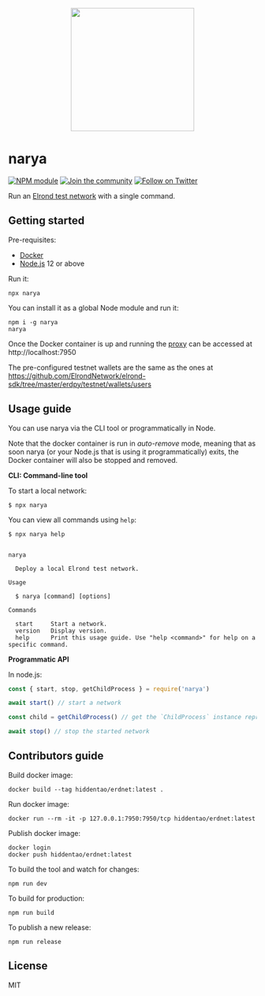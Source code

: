 <p align="center">
  <img width="250" height="250" src="https://raw.githubusercontent.com/erdDEVcode/narya/master/assets/logo.png">
</p>

# narya

[![NPM module](https://badge.fury.io/js/narya.svg)](https://badge.fury.io/js/narya)
[![Join the community](https://img.shields.io/badge/Chat%20on-Telegram-brightgreen.svg?color=0088cc)](https://t.me/erdDEV)
[![Follow on Twitter](https://img.shields.io/twitter/url/http/shields.io.svg?style=social&label=Follow&maxAge=2592000)](https://twitter.com/erd_dev)

Run an [Elrond test network](https://docs.elrond.com/developers/setup-a-local-testnet) with a single command.

## Getting started

Pre-requisites:

* [Docker](https://www.docker.com/)
* [Node.js](https://nodejs.org) 12 or above

Run it:

```
npx narya
```

You can install it as a global Node module and run it:

```
npm i -g narya
narya
```

Once the Docker container is up and running the [proxy](https://github.com/ElrondNetwork/elrond-proxy-go) can be accessed at http://localhost:7950

The pre-configured testnet wallets are the same as the ones at https://github.com/ElrondNetwork/elrond-sdk/tree/master/erdpy/testnet/wallets/users 

## Usage guide

You can use narya via the CLI tool or programmatically in Node. 

Note that the docker container is run in _auto-remove_ mode, meaning that as soon narya (or your Node.js that is using it programmatically) exits, the Docker container will also be stopped and removed.

**CLI: Command-line tool**

To start a local network:

```
$ npx narya
```

You can view all commands using `help`:

```
$ npx narya help


narya

  Deploy a local Elrond test network. 

Usage

  $ narya [command] [options] 

Commands

  start     Start a network.                                                             
  version   Display version.                                                             
  help      Print this usage guide. Use "help <command>" for help on a specific command. 
```

**Programmatic API**

In node.js:

```js
const { start, stop, getChildProcess } = require('narya')

await start() // start a network

const child = getChildProcess() // get the `ChildProcess` instance representing the docker container

await stop() // stop the started network
```

## Contributors guide

Build docker image:

```
docker build --tag hiddentao/erdnet:latest .
```

Run  docker image:

```
docker run --rm -it -p 127.0.0.1:7950:7950/tcp hiddentao/erdnet:latest
```

Publish  docker image:

```
docker login
docker push hiddentao/erdnet:latest
```

To build the tool and watch for changes:

```
npm run dev
```

To build for production:

```
npm run build
```

To publish a new release:

```
npm run release
```

## License

MIT
